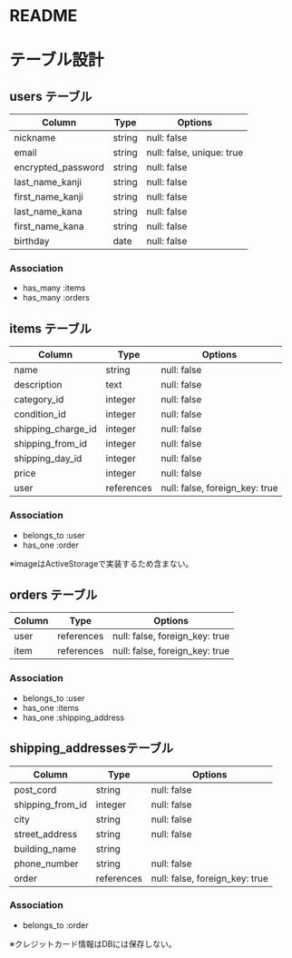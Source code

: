 # README

# テーブル設計

## users テーブル

| Column             | Type   | Options                   |
| ------------------ | ------ | ------------------------- |
| nickname           | string | null: false               |
| email              | string | null: false, unique: true |
| encrypted_password | string | null: false               |
| last_name_kanji    | string | null: false               |
| first_name_kanji   | string | null: false               |
| last_name_kana     | string | null: false               |
| first_name_kana    | string | null: false               |
| birthday           | date   | null: false               |

### Association

- has_many :items
- has_many :orders

## items テーブル

| Column             | Type       | Options                        |
| ------------------ | ---------- | ------------------------------ |
| name               | string     | null: false                    |
| description        | text       | null: false                    |
| category_id        | integer    | null: false                    |
| condition_id       | integer    | null: false                    |     
| shipping_charge_id | integer    | null: false                    |  
| shipping_from_id   | integer    | null: false                    |  
| shipping_day_id    | integer    | null: false                    | 
| price              | integer    | null: false                    | 
| user               | references | null: false, foreign_key: true |

### Association

- belongs_to :user
- has_one :order

※imageはActiveStorageで実装するため含まない。

## orders テーブル

| Column        | Type       | Options                        |
| ------------- | ---------- | ------------------------------ |
| user          | references | null: false, foreign_key: true |
| item          | references | null: false, foreign_key: true |

### Association

- belongs_to :user
- has_one :items
- has_one :shipping_address

## shipping_addressesテーブル

| Column           | Type       | Options                        |
| ---------------- | ---------- | ------------------------------ |
| post_cord        | string     | null: false                    |
| shipping_from_id | integer    | null: false                    |
| city             | string     | null: false                    |
| street_address   | string     | null: false                    |
| building_name    | string     |                                |
| phone_number     | string     | null: false                    |
| order            | references | null: false, foreign_key: true |

### Association

- belongs_to :order

※クレジットカード情報はDBには保存しない。
